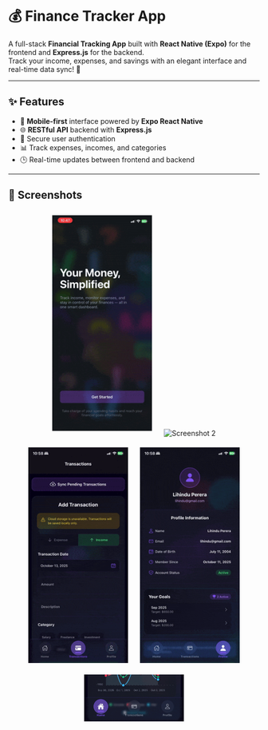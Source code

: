 # 💰 Finance Tracker App

A full-stack **Financial Tracking App** built with **React Native (Expo)** for the frontend and **Express.js** for the backend.  
Track your income, expenses, and savings with an elegant interface and real-time data sync! 🚀  

---

## ✨ Features

- 📱 **Mobile-first** interface powered by **Expo React Native**
- 🌐 **RESTful API** backend with **Express.js**
- 🔐 Secure user authentication
- 📊 Track expenses, incomes, and categories
- 🕒 Real-time updates between frontend and backend

---

## 📸 Screenshots

<p align="center">
  <img src="./screenshots/SS1.gif" alt="Screenshot 1" width="200" style="margin:10px;"/>
  <img src="./screenshots/SS2.gif" alt="Screenshot 2" width="200" style="margin:10px;"/>
  <img src="./screenshots/SS3.gif" alt="Screenshot 3" width="200" style="margin:10px;"/>
  <img src="./screenshots/SS4.gif" alt="Screenshot 4" width="200" style="margin:10px;"/>
  <img src="./screenshots/SS5.gif" alt="Screenshot 5" width="200" style="margin:10px;"/>
</p>

